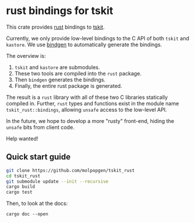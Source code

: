 # rust bindings for tskit

This crate provides [rust](https://www.rust-lang.org/) bindings to [tskit](https://github.com/tskit-dev/tskit).

Currently, we only provide low-level bindings to the C API of both `tskit` and `kastore`.
We use [bindgen](https://docs.rs/bindgen) to automatically generate the bindings.

The overview is:

1. `tskit` and `kastore` are submodules.
2. These two tools are compiled into the `rust` package.
3. Then `bindgen` generates the bindings.
4. Finally, the entire rust package is generated.

The result is a `rust` library with all of these two C libraries statically compiled in.
Further, `rust` types and functions exist in the module name `tskit_rust::bindings`, allowing `unsafe` access to the low-level API.

In the future, we hope to develop a more "rusty" front-end, hiding the `unsafe` bits from client code.

Help wanted!

## Quick start guide

```sh
git clone https://github.com/molpopgen/tskit_rust
cd tskit_rust
git submodule update --init --recursive
cargo build
cargo test
```

Then, to look at the docs:

```
cargo doc --open
```
